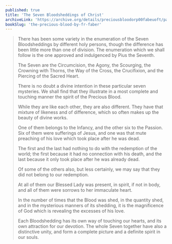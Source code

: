 ```yaml
---
published: true
title: 'The Seven Bloodsheddings of Christ'
archiveLink: 'https://archive.org/details/preciousbloodorp00fabeuoft/page/259?view=theater'
bookSlug: 'the-precious-blood-by-fr-faber'
---
```


> There has been some variety in the enumeration of the Seven Bloodsheddings by different holy persons, though the difference has been little more than one of division. The enumeration which we shall follow is the one approved and indulgenced by Pius the Seventh.
>
> The Seven are the Circumcision, the Agony, the Scourging, the Crowning with Thorns, the Way of the Cross, the Crucifixion, and the Piercing of the Sacred Heart.
>
> There is no doubt a divine intention in these particular seven mysteries. We shall find that they illustrate in a most complete and touching manner the spirit of the Precious Blood.
>
> While they are like each other, they are also different. They have that mixture of likeness and of difference, which so often makes up the beauty of divine works.
>
> One of them belongs to the Infancy, and the other six to the Passion. Six of them were sufferings of Jesus, and one was that mute preaching of his love which took place after he was dead.
>
> The first and the last had nothing to do with the redemption of the world; the first because it had no connection with his death, and the last because it only took place after he was already dead.
>
> Of some of the others also, but less certainly, we may say that they did not belong to our redemption.
>
> At all of them our Blessed Lady was present, in spirit, if not in body, and all of them were sorrows to her immaculate heart.
>
> In the number of times that the Blood was shed, in the quantity shed, and in the mysterious manners of its shedding, it is the magnificence of God which is revealing the excesses of his love.
>
> Each Bloodshedding has its own way of touching our hearts, and its own attraction for our devotion. The whole Seven together have also a distinctive unity, and form a complete picture and a definite spirit in our souls.